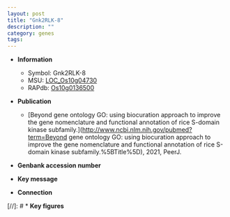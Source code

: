 ```yaml
---
layout: post
title: "Gnk2RLK-8"
description: ""
category: genes
tags: 
---
```


* **Information**  
    + Symbol: Gnk2RLK-8  
    + MSU: [LOC_Os10g04730](http://rice.uga.edu/cgi-bin/ORF_infopage.cgi?orf=LOC_Os10g04730)  
    + RAPdb: [Os10g0136500](https://rapdb.dna.affrc.go.jp/locus/?name=Os10g0136500)  

* **Publication**  
    + [Beyond gene ontology GO: using biocuration approach to improve the gene nomenclature and functional annotation of rice S-domain kinase subfamily.](http://www.ncbi.nlm.nih.gov/pubmed?term=Beyond gene ontology GO: using biocuration approach to improve the gene nomenclature and functional annotation of rice S-domain kinase subfamily.%5BTitle%5D), 2021, PeerJ.

* **Genbank accession number**  

* **Key message**  

* **Connection**  

[//]: # * **Key figures**  


